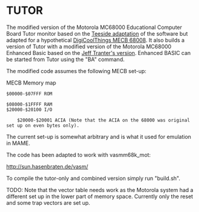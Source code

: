 # TUTOR
The modified version of the Motorola MC68000 Educational Computer Board Tutor monitor based on the [Teeside adaptation](http://www.easy68k.com/paulrsm/mecb/mecb.htm) of the software but adapted for a hypothetical [DigiCoolThings MECB 68008](https://github.com/DigicoolThings/MECB). It also builds a version of Tutor with a modified version of the Motorola MC68000 Enhanced Basic based on the [Jeff Tranter's version](https://github.com/jefftranter/68000/tree/master). Enhanced BASIC can be started from Tutor using the "BA" command.


The modified code assumes the following MECB set-up:

MECB Memory map

    $00000-$07FFF ROM
    
    $08000-$1FFFF RAM
    $20000-$20100 I/O
    
        $20000-$20001 ACIA (Note that the ACIA on the 68000 was original set up on even bytes only).
        
The current set-up is somewhat arbitrary and is what it used for emulation in MAME.

The code has been adapted to work with vasmm68k_mot:

   http://sun.hasenbraten.de/vasm/

To compile the tutor-only and combined version simply run "build.sh".

TODO: Note that the vector table needs work as the Motorola system had a different set up in the lower part of memory space. Currently only the reset and some trap vectors are set up.
